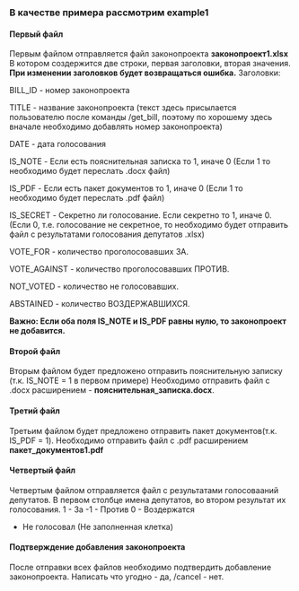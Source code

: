 ### В качестве примера рассмотрим example1

#### Первый файл
Первым файлом отправляется файл законопроекта __законопроект1.xlsx__
В котором создержится две строки, первая заголовки, вторая значения.
__При изменении заголовков будет возвращаться ошибка.__
Заголовки:

BILL_ID - номер законопроекта
	
TITLE - название законопроекта (текст здесь присылается пользователю после команды /get_bill, поэтому по хорошему здесь вначале необходимо добавлять номер законопроекта)
	
DATE - дата голосования

IS_NOTE - Если есть пояснительная записка то 1, иначе 0 (Если 1 то необходимо будет переслать .docx файл)
	
IS_PDF - Если есть пакет документов то 1, иначе 0 (Если 1 то необходимо будет переслать .pdf файл)
	
IS_SECRET - Секретно ли голосование. Если секретно то 1, иначе 0. (Если 0, т.е. голосование не секретное, то необходимо будет отправить файл с результатами голосования депутатов .xlsx)

VOTE_FOR - количество проголосовавших ЗА.
	
VOTE_AGAINST - количество проголосовавших ПРОТИВ.
	
NOT_VOTED - количество не голосовавших.
	
ABSTAINED - количество ВОЗДЕРЖАВШИХСЯ.

__Важно: Если оба поля IS_NOTE и IS_PDF равны нулю, то законопроект не добавится.__

#### Второй файл

Вторым файлом будет предложено отправить пояснительную записку (т.к. IS_NOTE = 1 в первом примере)
Необходимо отправить файл с .docx расширением - __пояснительная_записка.docx__.

#### Третий файл 

Третьим файлом будет предложено отправить пакет документов(т.к. IS_PDF = 1).
Необходимо отправить файл с .pdf расширением __пакет_документов1.pdf__

#### Четвертый файл 

Четвертым файлом отправляется файл с результатами голосовааний депутатов.
В первом столбце имена депутатов, во втором результат их голосования.
1 - За
-1 - Против
0 - Воздержатся
  - Не голосовал (Не заполненная клетка)


#### Подтверждение добавления законопроекта

После отправки всех файлов необходимо подтвердить добавление законопроекта.
Написать что угодно - да, /cancel - нет.